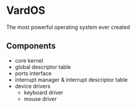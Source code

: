 # VardOS
The most powerful operating system ever created

## Components
* core kernel
* global descriptor table
* ports interface
* interrupt manager & interrupt descriptor table
* device drivers
    * keyboard driver
    * mouse driver